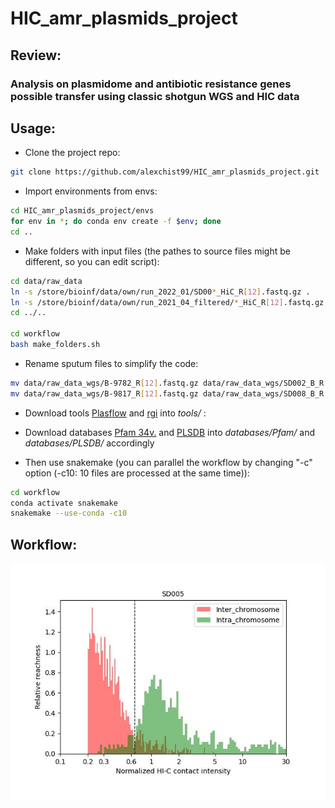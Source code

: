 # HIC_amr_plasmids_project

## Review:
### Analysis on plasmidome and antibiotic resistance genes possible transfer using classic shotgun WGS and HIC data 

## Usage:
* Clone the project repo:
```bash
git clone https://github.com/alexchist99/HIC_amr_plasmids_project.git
```
* Import environments from envs:
```bash
cd HIC_amr_plasmids_project/envs
for env in *; do conda env create -f $env; done
cd ..
```
* Make folders with input files (the pathes to source files might be different, so you can edit script):
```bash
cd data/raw_data
ln -s /store/bioinf/data/own/run_2022_01/SD00*_HiC_R[12].fastq.gz .
ln -s /store/bioinf/data/own/run_2021_04_filtered/*_HiC_R[12].fastq.gz .
cd ../..

cd workflow
bash make_folders.sh 
```

* Rename sputum files to simplify the code:
```bash
mv data/raw_data_wgs/B-9782_R[12].fastq.gz data/raw_data_wgs/SD002_B_R[12].fastq.gz
mv data/raw_data_wgs/B-9817_R[12].fastq.gz data/raw_data_wgs/SD008_B_R[12].fastq.gz
```
* Download tools [Plasflow](https://github.com/smaegol/PlasFlow) and [rgi](https://github.com/arpcard/rgi) into *tools/* :
* Download databases [Pfam 34v.](http://ftp.ebi.ac.uk/pub/databases/Pfam/releases/Pfam34.0/Pfam-A.hmm.gz) and [PLSDB](https://ccb-microbe.cs.uni-saarland.de/plsdb) into *databases/Pfam/*  and *databases/PLSDB/*  accordingly 

* Then use snakemake (you can parallel the workflow by changing "-c" option (-c10: 10 files are processed at the same time)):
```bash
cd workflow
conda activate snakemake
snakemake --use-conda -c10 
```

## Workflow:

![alt text](make_graphs/out/SD005/SD005_hist.jpg)
